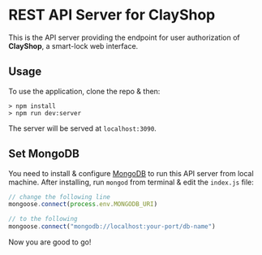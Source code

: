# REST API Server for ClayShop

This is the API server providing the endpoint for user authorization of **ClayShop**, a smart-lock web interface.

## Usage

To use the application, clone the repo & then:

```shell
> npm install
> npm run dev:server
```

The server will be served at `localhost:3090`.

## Set MongoDB

You need to install & configure [MongoDB](https://docs.mongodb.com/manual/installation/) to run this API server from local machine. After installing, run `mongod` from terminal & edit the `index.js` file:

```javascript
// change the following line
mongoose.connect(process.env.MONGODB_URI)

// to the following
mongoose.connect("mongodb://localhost:your-port/db-name")
```

Now you are good to go!
